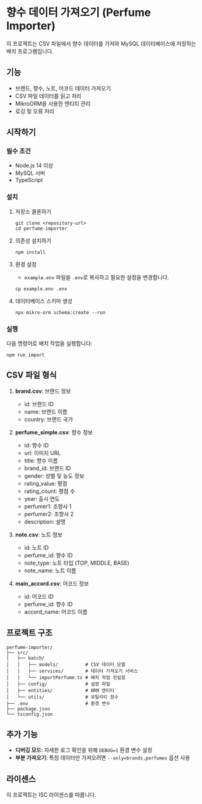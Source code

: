 # 향수 데이터 가져오기 (Perfume Importer)

이 프로젝트는 CSV 파일에서 향수 데이터를 가져와 MySQL 데이터베이스에 저장하는 배치 프로그램입니다.

## 기능

- 브랜드, 향수, 노트, 어코드 데이터 가져오기
- CSV 파일 데이터를 읽고 처리
- MikroORM을 사용한 엔티티 관리
- 로깅 및 오류 처리

## 시작하기

### 필수 조건

- Node.js 14 이상
- MySQL 서버
- TypeScript

### 설치

1. 저장소 클론하기

   ```
   git clone <repository-url>
   cd perfume-importer
   ```

2. 의존성 설치하기

   ```
   npm install
   ```

3. 환경 설정

   - `example.env` 파일을 `.env`로 복사하고 필요한 설정을 변경합니다.

   ```
   cp example.env .env
   ```

4. 데이터베이스 스키마 생성
   ```
   npx mikro-orm schema:create --run
   ```

### 실행

다음 명령어로 배치 작업을 실행합니다:

```
npm run import
```

## CSV 파일 형식

1. **brand.csv**: 브랜드 정보

   - id: 브랜드 ID
   - name: 브랜드 이름
   - country: 브랜드 국가

2. **perfume_simple.csv**: 향수 정보

   - id: 향수 ID
   - url: 이미지 URL
   - title: 향수 이름
   - brand_id: 브랜드 ID
   - gender: 성별 및 농도 정보
   - rating_value: 평점
   - rating_count: 평점 수
   - year: 출시 연도
   - perfumer1: 조향사 1
   - perfumer2: 조향사 2
   - description: 설명

3. **note.csv**: 노트 정보

   - id: 노트 ID
   - perfume_id: 향수 ID
   - note_type: 노트 타입 (TOP, MIDDLE, BASE)
   - note_name: 노트 이름

4. **main_accord.csv**: 어코드 정보
   - id: 어코드 ID
   - perfume_id: 향수 ID
   - accord_name: 어코드 이름

## 프로젝트 구조

```
perfume-importer/
├── src/
│   ├── batch/
│   │   ├── models/          # CSV 데이터 모델
│   │   ├── services/        # 데이터 가져오기 서비스
│   │   └── importPerfume.ts # 배치 작업 진입점
│   ├── config/              # 설정 파일
│   ├── entities/            # ORM 엔티티
│   └── utils/               # 유틸리티 함수
├── .env                     # 환경 변수
├── package.json
└── tsconfig.json
```

## 추가 기능

- **디버깅 모드**: 자세한 로그 확인을 위해 `DEBUG=1` 환경 변수 설정
- **부분 가져오기**: 특정 데이터만 가져오려면 `--only=brands,perfumes` 옵션 사용

## 라이센스

이 프로젝트는 ISC 라이센스를 따릅니다.

